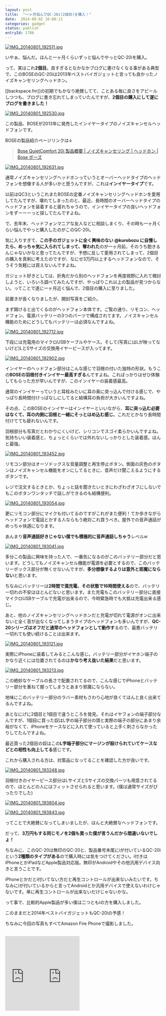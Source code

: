 ```yaml
---
layout: post
title:  "一ヶ月悩んでQC-20i(2個目)を購入！"
date:  2014-08-02 16:08:11
categories: gadget
status: publish
entryId: 1786
---
```

<a class='flickr2tag-img' href='http://www.flickr.com/photo.gne?id=14620012697' title='IMG_20140801_192511.jpg'><img src='https://farm4.staticflickr.com/3875/14620012697_ae0d93a4b9_c.jpg' alt='IMG_20140801_192511.jpg'></a>

いやぁ、悩んだ。ほんと一ヶ月くらいずっと悩んでやっとQC-20iを購入。

って、実はこれ**2個目**。良すぎるとなかなかブログに書けなくなる事がある典型で、このBOSEのQC-20iは2013年ベストバイガジェットと言っても良かったノイズキャンセリングヘッドホン。

[[backspace.fm]]の初期でもかなり絶賛してて、ことある毎に良さをアピールしつつも、ブログに書き忘れてしまっていたんですが、**2個目の購入にして遂にブログを書きました！**

<a class='flickr2tag-img' href='http://www.flickr.com/photo.gne?id=14619899709' title='IMG_20140801_192530.jpg'><img src='https://farm3.staticflickr.com/2929/14619899709_1eed2abbfd_c.jpg' alt='IMG_20140801_192530.jpg'></a>

この製品、BOSEが2013年に発売したインイヤータイプのノイズキャンセルヘッドフォンです。

BOSEの製品紹介ページリンクは↓

> [Bose QuietComfort 20i 製品概要 | ノイズキャンセリング | ヘッドホン | Bose ボーズ](http://www.bose.co.jp/jp_jp?url=/consumer_audio/headphones/quiet_comfort/quiet_comfort20i/qc20i.jsp)

<a class='flickr2tag-img' href='http://www.flickr.com/photo.gne?id=14806208452' title='IMG_20140801_192631.jpg'><img src='https://farm6.staticflickr.com/5587/14806208452_2457612f3b_c.jpg' alt='IMG_20140801_192631.jpg'></a>

通常ノイズキャンセリングヘッドホンっていうとオーバーヘッドタイプのヘッドフォンを想像する人が多いかと思うんですが、これは**インイヤータイプ**です。

以前はQC3というこれまたBOSEの定番ノイズキャンセリングヘッドホンを愛用してたんですが、壊れてしまったのと、最近、長時間のオーバーヘッドタイプのヘッドフォンを装着すると疲れちゃうので、インイヤータイプの良いヘッドフォンをずーーーっと探してたんですよね。

で、去年末、ヘッドフォンマニアな友人などに相談しまくり、その時も一ヶ月くらい悩んでやっと購入したのがこのQC-20i。

気に入りすぎて、**この手のガジェットに全く興味のない @kurobozu に自慢したら、めっちゃ気に入られてしまって、奪われた**のが一ヶ月前。そのうち飽きるんじゃないかなと思ってたんですが、予想に反して愛用されてしまって、2個目の購入を真剣に考えたのですが、なにせ3万円以上するヘッドフォンなので、そうそう気軽には買えないんですよね。

ガジェット好きとしては、折角だから別のヘッドフォンを再度視野に入れて検討しようと、いろいろ調べてみたんですが、やっぱりこれ以上の製品が見つからない。ってことで遂に一ヶ月近く悩んで、2個目の購入に至りました。

前置きが長くなりましたが、開封写真をご紹介。

まず開けると出てくるのがヘッドフォン本体です。ご覧の通り、リモコン、ヘッドフォン、電源バッテリーの3つのパーツで構成されてます。ノイズキャンセル機能のためにどうしてもバッテリーは必須なんですよね。

<a class='flickr2tag-img' href='http://www.flickr.com/photo.gne?id=14806555885' title='IMG_20140801_192712.jpg'><img src='https://farm3.staticflickr.com/2938/14806555885_3f02b4ca1b_c.jpg' alt='IMG_20140801_192712.jpg'></a>

下段には充電用のマイクロUSBケーブルやケース。そして(写真にはLが映ってないけど)LとSサイズの交換用イヤーピースが入ってます。

<a class='flickr2tag-img' href='http://www.flickr.com/photo.gne?id=14619936548' title='IMG_20140801_192902.jpg'><img src='https://farm3.staticflickr.com/2922/14619936548_603d8bc0d3_c.jpg' alt='IMG_20140801_192902.jpg'></a>

インイヤーのヘッドフォン部分はこんな感じで羽根の付いた独特の形状。もうこの**BOSEの羽根付きインイヤー最高すぎる**んですよね。こればっかりはぜひ体験してもらった方が早いんですが、このインイヤーの装着感最高。

通常のインイヤーっていうと耳栓みたいに耳の奥に突っ込んで付ける感じで、やっぱり長時間付けっぱなしにしてると結構耳の負担が大きいんですよね。

その点、このBOSEのインイヤーはインイヤーといいながら、**耳に突っ込む必要はなくて、耳の内側に羽根と一緒にそっとはめ込む感じ**。これだとかなり長時間付けてても疲れないんです。

羽根部分も写真だとわかりにくいけど、シリコンでスゴイ柔らかいんですよね。気持ちいい装着感と、ちょっとくらいでは外れないしっかりとした装着感。ほんと最強。

<a class='flickr2tag-img' href='http://www.flickr.com/photo.gne?id=14803441241' title='IMG_20140801_193452.jpg'><img src='https://farm4.staticflickr.com/3855/14803441241_68cbf1f598_c.jpg' alt='IMG_20140801_193452.jpg'></a>

リモコン部分はオーソドックスな音量調整と再生停止ボタン。側面の灰色のボタンはノイズキャンセル機能をオンにしてるときに、音声だけ聞こえるようにするボタンです。

レジで注文するときとか、ちょっと話を聞きたいときにわざわざオフにしないでもこのボタンワンタッチで話しができるのも結構便利。

<a class='flickr2tag-img' href='http://www.flickr.com/photo.gne?id=14806552645' title='IMG_20140801_193054.jpg'><img src='https://farm4.staticflickr.com/3887/14806552645_262b07c9bb_c.jpg' alt='IMG_20140801_193054.jpg'></a>

更にリモコン部分にマイクも付いてるのですがこれがまた便利！てか歩きながらヘッドフォンで電話とかする人ならもう絶対これ買うべき。屋外での音声通話がめっちゃ快適になります。

あんまり**音声通話好きじゃない僕でも積極的に音声通話しちゃう**レベルw

<a class='flickr2tag-img' href='http://www.flickr.com/photo.gne?id=14806209832' title='IMG_20140801_193041.jpg'><img src='https://farm4.staticflickr.com/3841/14806209832_1cdb25ba32_c.jpg' alt='IMG_20140801_193041.jpg'></a>

多分この製品に興味を持った人で、一番気になるのがこのバッテリー部分だと思います。どうしてもノイズキャンセル機能が電源を必要とするので、このバッテリーボックス部分が無くせないんですが、**多分想像するよりは意外と邪魔にならない**と思います。

ちなみにバッテリーは**2時間で満充電、その状態で16時間使える**ので、バッテリー切れの不安はほとんどないと思います。また充電もこのバッテリー部分に直接マイクロUSBケーブルで充電が出来るので、今時緊急時でも大抵は充電出来る感じ。

あと、他のノイズキャンセリングヘッドホンだと充電が切れて電源がオンに出来ないと全く音が出なくなってしまうタイプのヘッドフォンも多いんですが、**QC-20シリーズはオフだと通常のヘッドフォンとして動作す**るので、最悪バッテリー切れても使い続けることは出来ます。

<a class='flickr2tag-img' href='http://www.flickr.com/photo.gne?id=14619942258' title='IMG_20140801_193121.jpg'><img src='https://farm4.staticflickr.com/3924/14619942258_83146bc225_c.jpg' alt='IMG_20140801_193121.jpg'></a>

実際にiPhoneに装着してみるとこんな感じ。バッテリー部分がイヤホン端子のかなり近くには位置されてるのは**かなり考え抜いた結果**だと思います。

<a class='flickr2tag-img' href='http://www.flickr.com/photo.gne?id=14803448531' title='IMG_20140801_193213.jpg'><img src='https://farm4.staticflickr.com/3871/14803448531_e3abbe7bab_c.jpg' alt='IMG_20140801_193213.jpg'></a>

この絶妙なケーブルの長さで配置されてるので、こんな感じでiPhoneとバッテリー部分を重ねて握ってしまうとあまり邪魔にならない。

地味にこのバッテリー部分のラバー素材もさわり心地が良くてほんと良く出来てるんですよね。

あとなにげに2個目と1個目で違うところを発見。それはイヤフォンの端子部分なんですが、1個目に買った奴はL字の端子部分の頭と実際の端子の部分にあまり余裕がなくて、iPhoneをケースなどに入れて使っていると上手く刺さらなかったりしてたんですよね。

最近買った2個目の奴はこの**L字端子部分にマージンが設けられていてケースなどとの相性も向上してる**感じです。

これから購入される方は、対策品になってることを確認した方が良いです。

<a class='flickr2tag-img' href='http://www.flickr.com/photo.gne?id=14803446891' title='IMG_20140801_193248.jpg'><img src='https://farm6.staticflickr.com/5583/14803446891_eaa515fd8f_c.jpg' alt='IMG_20140801_193248.jpg'></a>

羽根付きのイヤーピース部分はLサイズとSサイズの交換パーツも用意されてるので、ほとんどの人にはフィットさせられると思います。(僕は通常サイズがぴったりでした)

<a class='flickr2tag-img' href='http://www.flickr.com/photo.gne?id=14619902129' title='IMG_20140801_193804.jpg'><img src='https://farm3.staticflickr.com/2920/14619902129_22bd499990_c.jpg' alt='IMG_20140801_193804.jpg'></a>

<a class='flickr2tag-img' href='http://www.flickr.com/photo.gne?id=14619931028' title='IMG_20140801_193843.jpg'><img src='https://farm4.staticflickr.com/3901/14619931028_8a3b1dcd9d_c.jpg' alt='IMG_20140801_193843.jpg'></a>

ってことで大絶賛になってしまいましたが、ほんと大絶賛なヘッドフォンです。

だって、**3万円もする同じモノを2個も買った僕が言うんだから間違いないでしょ！**

ちなみに、このQC-20は無印のQC-20と、製品番号末尾にiが付いているQC-20iという**2種類のタイプがある**ので購入時には気をつけてください。i付きはiPhoneとかiPadなどApple製品対応版。無印がAndroidやその他汎用デバイス向きと言うことです。

iPhoneとかだとi付いてない方だと再生コントロールが出来ないみたいです。ちなみにiが付いているからと言ってAndroidとか汎用デバイスで使えないわけじゃないです。単に再生コントロールが出来ないだけじゃないかな。

って事で、比較的Apple製品が多い僕は二つともiの方を購入しました。

このままだと2014年ベストバイガジェットもQC-20iの予感！

ちなみに今回の写真もすべてAmazon Fire Phoneで撮影しました。

<br>
<iframe src="http://rcm-fe.amazon-adsystem.com/e/cm?lt1=_blank&bc1=000000&IS2=1&bg1=FFFFFF&fc1=000000&lc1=0000FF&t=driftking-22&o=9&p=8&l=as4&m=amazon&f=ifr&ref=ss_til&asins=B00DUBHBZI" style="width:120px;height:240px;" scrolling="no" marginwidth="0" marginheight="0" frameborder="0"></iframe><iframe src="http://rcm-fe.amazon-adsystem.com/e/cm?lt1=_blank&bc1=000000&IS2=1&bg1=FFFFFF&fc1=000000&lc1=0000FF&t=driftking-22&o=9&p=8&l=as4&m=amazon&f=ifr&ref=ss_til&asins=B00DUBHAYU" style="width:120px;height:240px;" scrolling="no" marginwidth="0" marginheight="0" frameborder="0"></iframe>



